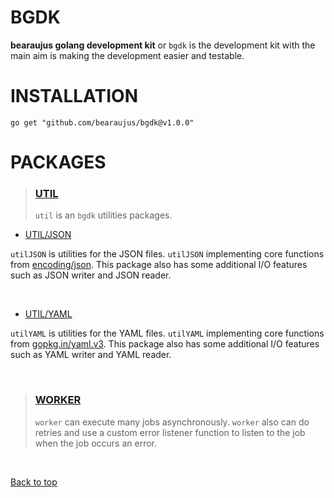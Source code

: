 # BGDK

**bearaujus golang development kit** or `bgdk` is the development kit
with the main aim is making the development easier and testable.

# INSTALLATION


```shell
go get "github.com/bearaujus/bgdk@v1.0.0"
```

# PACKAGES

> ### [UTIL](https://github.com/bearaujus/bgdk/tree/master/util)
> `util` is an `bgdk` utilities packages.

- [UTIL/JSON](https://github.com/bearaujus/bgdk/tree/master/util/json)

`utilJSON` is utilities for the JSON files. `utilJSON` implementing core functions from [encoding/json](https://cs.opensource.google/go/go/+/master:/src/encoding/json/).
This package also has some additional I/O features such as JSON writer and JSON reader.

&nbsp;

- [UTIL/YAML](https://github.com/bearaujus/bgdk/tree/master/util/yaml)

`utilYAML` is utilities for the YAML files. `utilYAML` implementing core functions from [gopkg.in/yaml.v3](https://gopkg.in/yaml.v3).
This package also has some additional I/O features such as YAML writer and YAML reader.

&nbsp;

> ### [WORKER](https://github.com/bearaujus/bgdk/tree/master/worker)
> `worker` can execute many jobs asynchronously.
> `worker` also can do retries and use a custom error listener function
> to listen to the job when the job occurs an error.

&nbsp;

[Back to top](#bgdk) 
